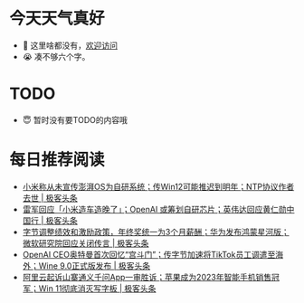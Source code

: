 # 今天天气真好
- 👋 这里啥都没有，[欢迎访问](https://zhangfeng-ola.github.io/)
- 😭 凑不够六个字。
<!---
- 👀 I’m interested in ...
- 🌱 I’m currently learning ...
- 💞️ I’m looking to collaborate on ...
- 📫 How to reach me ...
- 😇 I'm doing something ...

--->

# TODO 
- 😇 暂时没有要TODO的内容哦

<!---
zhangfeng-ola/zhangfeng-ola is a ✨ special ✨ repository because its `README.md` (this file) appears on your GitHub profile.
You can click the Preview link to take a look at your changes.
--->

# 每日推荐阅读
<!-- BLOG-POST-LIST:START -->
- [小米称从未宣传澎湃OS为自研系统；传Win12可能推迟到明年；NTP协议作者去世 | 极客头条](https://blog.csdn.net/weixin_39786569/article/details/135765391)
- [雷军回应「小米造车造晚了」；OpenAI 或筹划自研芯片；英伟达回应黄仁勋中国行 | 极客头条](https://blog.csdn.net/weixin_39786569/article/details/135743484)
- [字节调整绩效和激励政策，年终奖统一为3个月薪酬；华为发布鸿蒙星河版；微软研究院回应关闭传言 | 极客头条](https://blog.csdn.net/weixin_39786569/article/details/135689146)
- [OpenAI CEO奥特曼首次回忆“宫斗门”；传字节加速将TikTok员工调遣至海外；Wine 9.0正式版发布 | 极客头条](https://blog.csdn.net/weixin_39786569/article/details/135689018)
- [阿里云起诉山寨通义千问App一审胜诉；苹果成为2023年智能手机销售冠军；Win 11彻底消灭写字板 | 极客头条](https://blog.csdn.net/weixin_39786569/article/details/135641802)
<!-- BLOG-POST-LIST:END -->

